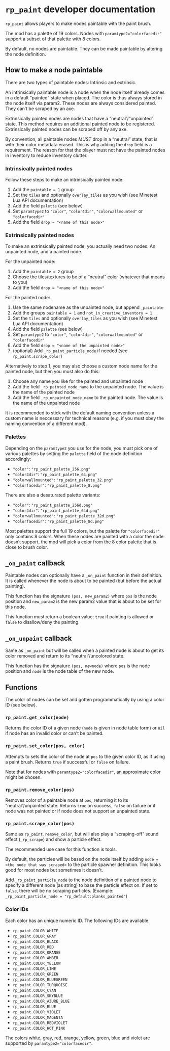 # `rp_paint` developer documentation

`rp_paint` allows players to make nodes paintable with the paint brush.

The mod has a palette of 19 colors. Nodes with `paramtype2="colorfacedir"`
support a subset of that palette with 8 colors.

By default, no nodes are paintable. They can be made paintable by altering the node definition.

## How to make a node paintable

There are two types of paintable nodes: Intrinsic and extrinsic.

An intrinsically paintable node is a node when the node itself already
comes in a default “painted” state when placed. The color is thus always
stored in the node itself via param2. These nodes are always considered
painted. They can’t be scraped by an axe.

Extrinsically painted nodes are nodes that have a “neutral”/“unpainted” state.
This method requires an additional painted node to be registered.
Extrinsically painted nodes can be scraped off by any axe.

By convention, all paintable nodes *MUST* drop in a “neutral” state, that is
with their color metadata erased. This is why adding the `drop` field is
a requirement. The reason for that the player must not have the painted nodes
in inventory to reduce inventory clutter.

### Intrinsically painted nodes

Follow these steps to make an intrinsically painted node:

1. Add the `paintable = 1` group
2. Set the `tiles` and optionally `overlay_tiles` as you wish (see Minetest Lua API documentation)
3. Add the field `palette` (see below)
4. Set `paramtype2` to `"color"`, `"color4dir"`, `"colorwallmounted"` or `"colorfacedir"`
5. Add the field `drop = "<name of this node>"`

### Extrinsically painted nodes

To make an extrinsically painted node, you actually need two nodes: An unpainted node, and a painted node.

For the unpainted node:

1. Add the `paintable = 2` group
2. Choose the tiles/textures to be of a “neutral” color (whatever that means to you)
3. Add the field `drop = "<name of this node>"`

For the painted node:

1. Use the same nodename as the unpainted node, but append `_paintable`
2. Add the groups `paintable = 1` and `not_in_creative_inventory = 1`
3. Set the `tiles` and optionally `overlay_tiles` as you wish (see Minetest Lua API documentation)
4. Add the field `palette` (see below)
4. Set `paramtype2` to `"color"`, `"color4dir"`, `"colorwallmounted"` or `"colorfacedir"`
6. Add the field `drop = "<name of the unpainted node>"`
7. (optional) Add `_rp_paint_particle_node` if needed (see `rp_paint.scrape_color`)

Alternatively to step 1, you may also choose a custom node name for the painted node,
but then you must also do this:

1. Choose any name you like for the painted and unpainted node
2. Add the field `_rp_painted_node_name` to the unpainted node. The value is the name of the painted node
3. Add the field `_rp_unpainted_node_name` to the painted node. The value is the name of the unpainted node

It is recommended to stick with the default naming convention unless a custom name is neccessary
for technical reasons (e.g. if you must obey the naming convention of a different mod).

### Palettes

Depending on the `paramtype2` you use for the node, you must pick one of various palettes
by setting the `palette` field of the node definition accordingly:

* `"color"`: `"rp_paint_palette_256.png"`
* `"color4dir"`: `"rp_paint_palette_64.png"`
* `"colorwallmounted"`: `"rp_paint_palette_32.png"`
* `"colorfacedir"`: `"rp_paint_palette_8.png"`

There are also a desaturated palette variants:

* `"color"`: `"rp_paint_palette_256d.png"`
* `"color4dir"`: `"rp_paint_palette_64d.png"`
* `"colorwallmounted"`: `"rp_paint_palette_32d.png"`
* `"colorfacedir"`: `"rp_paint_palette_8d.png"`

Most palettes support the full 19 colors, but the palette for
`"colorfacedir"` only contains 8 colors. When these nodes
are painted with a color the node doesn’t support,
the mod will pick a color from the 8 color palette
that is close to brush color.

## `_on_paint` callback

Paintable nodes can optionally have a `_on_paint` function in their definition.
It is called whenever the node is about to be painted (but before the
actual painting).

This function has the signature `(pos, new_param2)` where `pos` is
the node position and `new_param2` is the new param2 value that is
about to be set for this node.

This function must return a boolean value: `true` if painting is allowed
or `false` to disallow/deny the painting.

## `_on_unpaint` callback

Same as `_on_paint` but will be called when a painted node is about
to get its color removed and return to its “neutral”/uncolored state.

This function has the signature `(pos, newnode)` where `pos` is the
node position and `node` is the node table of the new node.

## Functions

The color of nodes can be set and gotten programmatically by using
a color ID (see below).

### `rp_paint.get_color(node)`

Returns the color ID of a given node (`node` is given in node table form)
or `nil` if node has an invalid color or can’t be painted.

### `rp_paint.set_color(pos, color)`

Attempts to sets the color of the node at `pos` to the given color ID,
as if using a paint brush. Returns `true` if successful or `false`
on failure.

Note that for nodes with `paramtype2="colorfacedir"`, an approximate
color might be chosen.

### `rp_paint.remove_color(pos)`

Removes color of a paintable node at `pos`, returning it to its
“neutral”/unpainted state.
Returns `true` on success, `false` on failure or if node was not painted
or if node does not support an unpainted state.

### `rp_paint.scrape_color(pos)`

Same as `rp_paint.remove_color`, but will also play a “scraping-off”
sound effect (`_rp_scrape`) and show a particle effect.

The recommended use case for this function is tools.

By default, the particles will be based on the node itself by adding
`node = <the node that was scraped>` to the particle spawner
definition. This looks good for most nodes but sometimes it doesn’t.

Add `_rp_paint_particle_node` to the node definition of a painted
node to specify a different node (as string) to base the
particle effect on. If set to `false`, there will be no scraping
particles.
(Example: `_rp_paint_particle_node = "rp_default:planks_painted"`)

### Color IDs

Each color has an unique numeric ID. The following IDs are available:

* `rp_paint.COLOR_WHITE`
* `rp_paint.COLOR_GRAY`
* `rp_paint.COLOR_BLACK`
* `rp_paint.COLOR_RED`
* `rp_paint.COLOR_ORANGE`
* `rp_paint.COLOR_AMBER`
* `rp_paint.COLOR_YELLOW`
* `rp_paint.COLOR_LIME`
* `rp_paint.COLOR_GREEN`
* `rp_paint.COLOR_BLUEGREEN`
* `rp_paint.COLOR_TURQUOISE`
* `rp_paint.COLOR_CYAN`
* `rp_paint.COLOR_SKYBLUE`
* `rp_paint.COLOR_AZURE_BLUE`
* `rp_paint.COLOR_BLUE`
* `rp_paint.COLOR_VIOLET`
* `rp_paint.COLOR_MAGENTA`
* `rp_paint.COLOR_REDVIOLET`
* `rp_paint.COLOR_HOT_PINK`

The colors white, gray, red, orange, yellow, green, blue and violet
are supported by `paramtype2="colorfacedir"`.
